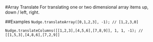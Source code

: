 #Array Translate
For translating one or two dimensional array items up, down / left, right.

##Examples
`Nudge.translateArray([0,1,2,3], -1); // [1,2,3,0]`

`Nudge.translateColumns([[1,2,3],[4,5,6],[7,8,9]], 1, 1, -1); // [[1,5,3],[4,8,6],[7,2,9]] `
